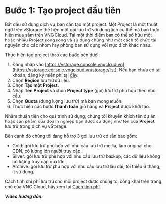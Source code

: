 # Bước 1: Tạo project đầu tiên

Bắt đầu sử dụng dịch vụ, bạn cần tạo một project. Một Project là một thuật ngữ trên vStorage thể hiện một gói lưu trữ với dung tích cụ thể mà bạn thực hiện mua sắm trên VNG Cloud. Tại một thời điểm bạn có thể sở hữu một hoặc nhiều Project song song và sử dụng chúng như một cách tổ chức tài nguyên cho các nhóm hay phòng ban sử dụng với mục đích khác nhau.

Thực hiện tạo project theo các bước bên dưới:

1. Đăng nhập vào [https://vstorage.console.vngcloud.vn](https://vstorage.console.vngcloud.vn/storage/list). Nếu bạn chưa có tài khoản, đăng ký miễn phí tại [đây](https://register.vngcloud.vn/signup).
2. Chọn **Region** lưu trữ dữ liệu.
3. Chọn **Tạo một Project.**
4. Nhập **Tên Project** và chọn **Project type** (gói) lưu trữ phù hợp theo nhu cầu.
5. Chọn **Quota** (dung lượng lưu trữ) mà bạn mong muốn.
6. Thực hiện các bước **Thanh toán** giỏ hàng và **Project** được khởi tạo.

Nhằm thuận tiện cho quá trình sử dụng, chúng tôi khuyến khích tên dự án hoặc sản phẩm của doanh nghiệp bạn được sử dụng như tên của **Project** lưu trữ trong dịch vụ vStorage.

Bên cạnh đó chúng tôi đang hỗ trợ 3 gói lưu trữ có sẵn bao gồm:

* Gold: gói lưu trữ phù hợp với nhu cầu lưu trữ media, làm original cho CDN, có lượng lớn người truy cập.
* Silver: gói lưu trữ phù hợp với nhu cầu lưu trữ backup, các dữ liệu không có lượng truy cập quá lớn.
* Archive: gói lưu trữ phù hợp với nhu cầu lưu trữ lâu dài, tối thiểu 6 tháng, ít sử dụng.&#x20;

Cách tính chi phí lưu trữ cho mỗi project được chúng tôi công khai trên trang chủ của VNG Cloud, hãy xem tại [Cách tính phí](../cach-tinh-phi/).

_**Video hướng dẫn:**_

<figure><img src="../../../.gitbook/assets/Khoi_tao_project.gif" alt=""><figcaption></figcaption></figure>
